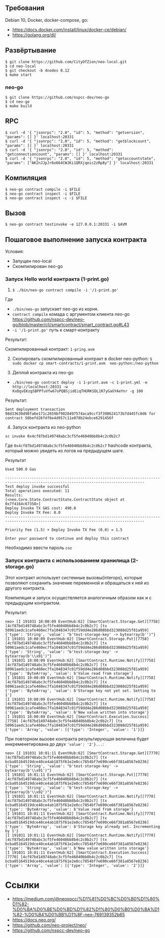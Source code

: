 ## Требования

Debian 10, Docker, docker-compose, go:
* https://docs.docker.com/install/linux/docker-ce/debian/
* https://golang.org/dl/

## Развёртывание

```
$ git clone https://github.com/CityOfZion/neo-local.git
$ cd neo-local
$ git checkout -b 4nodes 0.12
$ make start
```

### neo-go

```
$ git clone https://github.com/nspcc-dev/neo-go
$ cd neo-go
$ make build
```

## RPC

```
$ curl -d '{ "jsonrpc": "2.0", "id": 5, "method": "getversion", "params": [] }' localhost:20331
$ curl -d '{ "jsonrpc": "2.0", "id": 5, "method": "getblockcount", "params": [] }' localhost:20331
$ curl -d '{ "jsonrpc": "2.0", "id": 5, "method": "getconnectioncount", "params": [] }' localhost:20331
$ curl -d '{ "jsonrpc": "2.0", "id": 5, "method": "getaccountstate", "params": ["AK2nJJpJr6o664CWJKi1QRXjqeic2zRp8y"] }' localhost:20331
```


## Компиляция
```
$ neo-go contract compile -i $FILE
$ neo-go contract inspect -i $FILE
$ neo-go contract inspect -c -i $FILE
```



## Вызов
```
$ neo-go contract testinvoke -e 127.0.0.1:20331 -i $AVM
```
## Пошаговое выполнение запуска контракта

Условия:
- Запущен neo-local
- Скомпилирован neo-go

### Запуск Hello world контракта (1-print.go)
1. `$ ./bin/neo-go contract compile -i '/1-print.go'`

Где 
- `./bin/neo-go` запускает neo-go из корня.
- `contract compile` комада с аргументом клиента neo-go https://github.com/nspcc-dev/neo-go/blob/master/cli/smartcontract/smart_contract.go#L43
- `-i '/1-print.go'` путь к смарт-контракту

Результат:

Скомпилированный контракт: `1-pring.avm`

2. Скопировать скомпилированный контракт в docker neo-python:
`$ sudo docker cp smart-contracts/1-print.avm  neo-python:/neo-python`

3. Деплой контракта из neo-go
- `./bin/neo-go contract deploy -i 1-print.avm -c 1-print.yml -e http://localhost:20331 -w KxDgvEKzgSBPPfuVfw67oPQBSjidEiqTHURKSDL1R7yGaGYAeYnr -g 100`

Результат:
```
Sent deployment transaction 98d33630d98fa6e171c2659bf9028497574aca9ccf3f398624173b7d445fc0d6 for contract 50befd26fdf6e4d957c11e078b24ebce6291456f
``` 

4. Запуск контракта из neo-python

`sc invoke 0x4cf87bd149748abc3cf5fe46040bb8b4c2c0b2c7`

Где `0x4cf87bd149748abc3cf5fe46040bb8b4c2c0b2c7` hashcode контракта, который можно увидеть из логов на предыдущем шаге.

Результат

```
Used 500.0 Gas 

-------------------------------------------------------------------------------------------------------------------------------------
Test deploy invoke successful
Total operations executed: 11
Results:
[<neo.Core.State.ContractState.ContractState object at 0x7f4164c67358>]
Deploy Invoke TX GAS cost: 490.0
Deploy Invoke TX Fee: 0.0
-------------------------------------------------------------------------------------------------------------------------------------

Priority Fee (1.5) + Deploy Invoke TX Fee (0.0) = 1.5

Enter your password to continue and deploy this contract

```

Необходимо ввести пароль `coz`


### Запуск контракта с использованием хранилища (2-storage.go)

Этот контракт использует системные вызовы(interops), которые позволяют сохранить значение переменной и обращаться к ней из другого контракта.

Компиляция и запуск осуществляется аналогичным образом как и с предыдущим контрактом.

Результат:

```
neo> [I 191031 10:00:09 EventHub:62] [SmartContract.Storage.Get][7758] [4cf87bd149748abc3cf5fe46040bb8b4c2c0b2c7] [tx 50961aedc1cafe460ec7fa1048347c01f59dd4e286d08bbd323088d25f81a959] {'type': 'String', 'value': "b'test-storage-key' -> bytearray(b'')"}
[I 191031 10:00:09 EventHub:62] [SmartContract.Storage.Put][7758] [4cf87bd149748abc3cf5fe46040bb8b4c2c0b2c7] [tx 50961aedc1cafe460ec7fa1048347c01f59dd4e286d08bbd323088d25f81a959] {'type': 'String', 'value': "b'test-storage-key' -> bytearray(b'\\x01')"}
[I 191031 10:00:09 EventHub:62] [SmartContract.Runtime.Notify][7758] [4cf87bd149748abc3cf5fe46040bb8b4c2c0b2c7] [tx 50961aedc1cafe460ec7fa1048347c01f59dd4e286d08bbd323088d25f81a959] {'type': 'ByteArray', 'value': b'Value read from storage'}
[I 191031 10:00:09 EventHub:62] [SmartContract.Runtime.Notify][7758] [4cf87bd149748abc3cf5fe46040bb8b4c2c0b2c7] [tx 50961aedc1cafe460ec7fa1048347c01f59dd4e286d08bbd323088d25f81a959] {'type': 'ByteArray', 'value': b'Storage key not yet set. Setting to 1'}                                                                                                                                                                                                                
[I 191031 10:00:09 EventHub:62] [SmartContract.Runtime.Notify][7758] [4cf87bd149748abc3cf5fe46040bb8b4c2c0b2c7] [tx 50961aedc1cafe460ec7fa1048347c01f59dd4e286d08bbd323088d25f81a959] {'type': 'ByteArray', 'value': b'New value written into storage'}
[I 191031 10:00:09 EventHub:62] [SmartContract.Execution.Success][7758] [4cf87bd149748abc3cf5fe46040bb8b4c2c0b2c7] [tx 50961aedc1cafe460ec7fa1048347c01f59dd4e286d08bbd323088d25f81a959] {'type': 'Array', 'value': [{'type': 'Integer', 'value': '1'}]}
```

При повторном вызове контракта результирующая величина будет инкременетирована до двух `'value': '2'}...`:
```
neo> [I 191031 10:01:11 EventHub:62] [SmartContract.Storage.Get][7770] [4cf87bd149748abc3cf5fe46040bb8b4c2c0b2c7] [tx bcba05164519dce40ce4ab1875f61e2e0cc7854bf7e690ce66f381a8567e8236] {'type': 'String', 'value': "b'test-storage-key' -> bytearray(b'\\x01')"}
[I 191031 10:01:11 EventHub:62] [SmartContract.Storage.Put][7770] [4cf87bd149748abc3cf5fe46040bb8b4c2c0b2c7] [tx bcba05164519dce40ce4ab1875f61e2e0cc7854bf7e690ce66f381a8567e8236] {'type': 'String', 'value': "b'test-storage-key' -> bytearray(b'\\x02')"}
[I 191031 10:01:11 EventHub:62] [SmartContract.Runtime.Notify][7770] [4cf87bd149748abc3cf5fe46040bb8b4c2c0b2c7] [tx bcba05164519dce40ce4ab1875f61e2e0cc7854bf7e690ce66f381a8567e8236] {'type': 'ByteArray', 'value': b'Value read from storage'}
[I 191031 10:01:11 EventHub:62] [SmartContract.Runtime.Notify][7770] [4cf87bd149748abc3cf5fe46040bb8b4c2c0b2c7] [tx bcba05164519dce40ce4ab1875f61e2e0cc7854bf7e690ce66f381a8567e8236] {'type': 'ByteArray', 'value': b'Storage key already set. Incrementing by 1'}                                                                                                                                                                                                           
[I 191031 10:01:11 EventHub:62] [SmartContract.Runtime.Notify][7770] [4cf87bd149748abc3cf5fe46040bb8b4c2c0b2c7] [tx bcba05164519dce40ce4ab1875f61e2e0cc7854bf7e690ce66f381a8567e8236] {'type': 'ByteArray', 'value': b'New value written into storage'}
[I 191031 10:01:11 EventHub:62] [SmartContract.Execution.Success][7770] [4cf87bd149748abc3cf5fe46040bb8b4c2c0b2c7] [tx bcba05164519dce40ce4ab1875f61e2e0cc7854bf7e690ce66f381a8567e8236] {'type': 'Array', 'value': [{'type': 'Integer', 'value': '2'}]}
```


# Ссылки

* https://medium.com/@neospcc/%D1%81%D0%BC%D0%B0%D1%80%D1%82-%D0%BA%D0%BE%D0%BD%D1%82%D1%80%D0%B0%D0%BA%D1%82-%D0%B4%D0%BB%D1%8F-neo-769139352b65
* https://docs.neo.org/
* https://github.com/neo-project/neo/
* https://github.com/nspcc-dev/neo-go

